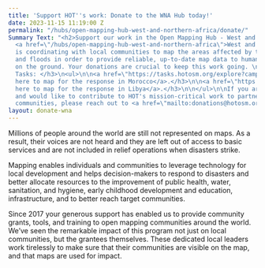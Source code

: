 ```yaml
---
title: 'Support HOT''s work: Donate to the WNA Hub today!'
date: 2023-11-15 11:19:00 Z
permalink: "/hubs/open-mapping-hub-west-and-northern-africa/donate/"
Summary Text: "<h2>Support our work in the Open Mapping Hub - West and Northern Africa</h2>\n<h3>HOT's
  <a href=\"/hubs/open-mapping-hub-west-and-northern-africa\">West and Northern Hub</a>
  is coordinating with local communities to map the areas affected by the earthquake
  and floods in order to provide reliable, up-to-date map data to humanitarian actors
  on the ground. Your donations are crucial to keep this work going. \n\n<h3>Project
  Tasks: </h3>\n<ul>\n\n<a href=\"https://tasks.hotosm.org/explore?campaign=Morocco%20Earthquake%202023\">Click
  here to map for the response in Morocco</a>.</h3>\n\n<a href=\"https://tasks.hotosm.org/explore?campaign=Libya%20Floods%202023\">Click
  here to map for the response in Libya</a>.</h3>\n\n</ul>\n\nIf you are an organization
  and would like to contribute to HOT's mission-critical work to partner with local
  communities, please reach out to <a href=\"mailto:donations@hotosm.org\">donations@hotosm.org</a>"
layout: donate-wna
---
```


Millions of people around the world are still not represented on maps. As a result, their voices are not heard and they are left out of access to basic services and are not included in relief operations when disasters strike.

Mapping enables individuals and communities to leverage technology for local development and helps decision-makers to respond to disasters and better allocate resources to the improvement of public health, water, sanitation, and hygiene, early childhood development and education, infrastructure, and to better reach target communities.

Since 2017 your generous support has enabled us to provide community grants, tools, and training to open mapping communities around the world. We’ve seen the remarkable impact of this program not just on local communities, but the grantees themselves. These dedicated local leaders work tirelessly to make sure that their communities are visible on the map, and that maps are used for impact.